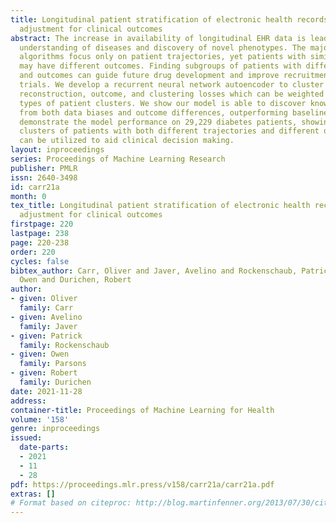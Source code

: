 ```yaml
---
title: Longitudinal patient stratification of electronic health records with flexible
  adjustment for clinical outcomes
abstract: The increase in availability of longitudinal EHR data is leading to improved
  understanding of diseases and discovery of novel phenotypes. The majority of clustering
  algorithms focus only on patient trajectories, yet patients with similar trajectories
  may have different outcomes. Finding subgroups of patients with different trajectories
  and outcomes can guide future drug development and improve recruitment to clinical
  trials. We develop a recurrent neural network autoencoder to cluster EHR data using
  reconstruction, outcome, and clustering losses which can be weighted to find different
  types of patient clusters. We show our model is able to discover known clusters
  from both data biases and outcome differences, outperforming baseline models. We
  demonstrate the model performance on 29,229 diabetes patients, showing it finds
  clusters of patients with both different trajectories and different outcomes which
  can be utilized to aid clinical decision making.
layout: inproceedings
series: Proceedings of Machine Learning Research
publisher: PMLR
issn: 2640-3498
id: carr21a
month: 0
tex_title: Longitudinal patient stratification of electronic health records with flexible
  adjustment for clinical outcomes
firstpage: 220
lastpage: 238
page: 220-238
order: 220
cycles: false
bibtex_author: Carr, Oliver and Javer, Avelino and Rockenschaub, Patrick and Parsons,
  Owen and Durichen, Robert
author:
- given: Oliver
  family: Carr
- given: Avelino
  family: Javer
- given: Patrick
  family: Rockenschaub
- given: Owen
  family: Parsons
- given: Robert
  family: Durichen
date: 2021-11-28
address:
container-title: Proceedings of Machine Learning for Health
volume: '158'
genre: inproceedings
issued:
  date-parts:
  - 2021
  - 11
  - 28
pdf: https://proceedings.mlr.press/v158/carr21a/carr21a.pdf
extras: []
# Format based on citeproc: http://blog.martinfenner.org/2013/07/30/citeproc-yaml-for-bibliographies/
---
```

